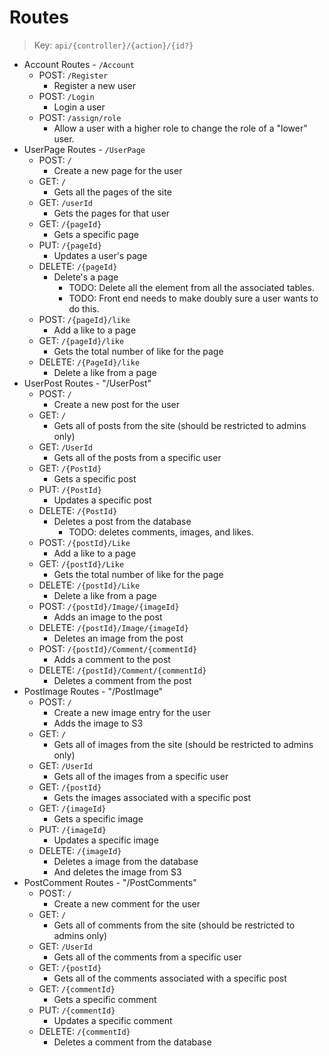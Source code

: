 # Routes
> Key: `api/{controller}/{action}/{id?}`
- Account Routes - `/Account`
  - POST: `/Register`
    - Register a new user
  - POST: `/Login`
    - Login a user
  - POST: `/assign/role`
    - Allow a user with a higher role to change the role of a "lower" user.
- UserPage Routes - `/UserPage`
  - POST: `/`
    - Create a new page for the user
  - GET: `/`
    - Gets all the pages of the site
  - GET: `/userId`
    - Gets the pages for that user
  - GET: `/{pageId}`
    - Gets a specific page
  - PUT: `/{pageId}`
    - Updates a user's page
  - DELETE: `/{pageId}`
    - Delete's a page 
      - TODO: Delete all the element from all the associated tables.
      - TODO: Front end needs to make doubly sure a user wants to do this.
  - POST: `/{pageId}/like`
    - Add a like to a page
  - GET: `/{pageId}/like`
    - Gets the total number of like for the page
  - DELETE: `/{PageId}/like`
    - Delete a like from a page
- UserPost Routes - "/UserPost"
  - POST: `/`
    - Create a new post for the user
  - GET: `/`
    - Gets all of posts from the site (should be restricted to admins only)
  - GET: `/UserId`
    - Gets all of the posts from a specific user
  - GET: `/{PostId}`
    - Gets a specific post
  - PUT: `/{PostId}`
    - Updates a specific post
  - DELETE: `/{PostId}`
    - Deletes a post from the database
      - TODO: deletes comments, images, and likes.
  - POST: `/{postId}/Like`
    - Add a like to a page
  - GET: `/{postId}/Like`
    - Gets the total number of like for the page
  - DELETE: `/{postId}/Like`
    - Delete a like from a page
  - POST: `/{postId}/Image/{imageId}`
    - Adds an image to the post
  - DELETE: `/{postId}/Image/{imageId}`
    - Deletes an image from the post
  - POST: `/{postId}/Comment/{commentId}`
    - Adds a comment to the post
  - DELETE: `/{postId}/Comment/{commentId}`
    - Deletes a comment from the post
- PostImage Routes - "/PostImage"
  - POST: `/`
    - Create a new image entry for the user
    - Adds the image to S3
  - GET: `/`
    - Gets all of images from the site (should be restricted to admins only)
  - GET: `/UserId`
    - Gets all of the images from a specific user
  - GET: `/{postId}`
    - Gets the images associated with a specific post
  - GET: `/{imageId}`
    - Gets a specific image
  - PUT: `/{imageId}`
    - Updates a specific image
  - DELETE: `/{imageId}`
    - Deletes a image from the database
    - And deletes the image from S3
- PostComment Routes - "/PostComments"
  - POST: `/`
    - Create a new comment for the user
  - GET: `/`
    - Gets all of comments from the site (should be restricted to admins only)
  - GET: `/UserId`
    - Gets all of the comments from a specific user
  - GET: `/{postId}`
    - Gets all of the comments associated with a specific post
  - GET: `/{commentId}`
    - Gets a specific comment
  - PUT: `/{commentId}`
    - Updates a specific comment
  - DELETE: `/{commentId}`
    - Deletes a comment from the database